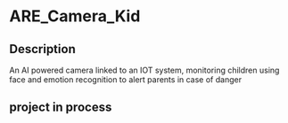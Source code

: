 # ARE_Camera_Kid
## Description
An AI powered camera linked to an IOT system, monitoring children using face and emotion recognition
to alert parents in case of danger
## project in process 
